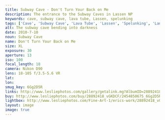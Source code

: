 ```yaml
---
title: Subway Cave - Don't Turn Your Back on Me
description: The entrance to the Subway Caves in Lassen NP
keywords: cave, subway cave, lava tube, Lassen, spelunking
tags: ['Cave', 'Subway Cave', 'Lava Tube', 'Lassen', 'Spelunking', 'Landscape']
alt: The subway cave bending into darkness
date: 2010-7-10
noun: Subway Cave
name: Don't Turn Your Back on Me
size: XL
exposure: 30
aperture: 13
iso: 100
focal_length: 18
camera: Nikon D90
lens: 18-105 f/3.5-5.6 VR
lat: 
lon: 
smug_key: 6Gg2D5R
links: http://www.lesliephotos.com/gallery/getalink.mg?AlbumID=28892418&AlbumKey=vGKDCF&ImageID=2454850675&ImageKey=6Gg2D5R&how=forum&Page=1
buy: http://www.lesliephotos.com/buy/28892418_vGKDCF/2454850675_6Gg2D5R/
lightbox: http://www.lesliephotos.com/Fine-Art-1/erics-work/28892418_vGKDCF#!i=2454850675&k=6Gg2D5R&lb=1&s=A
layout: image
image: true
---
```


